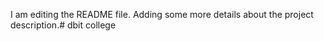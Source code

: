 
I am editing the README file. Adding some more details about the project description.# dbit
college
